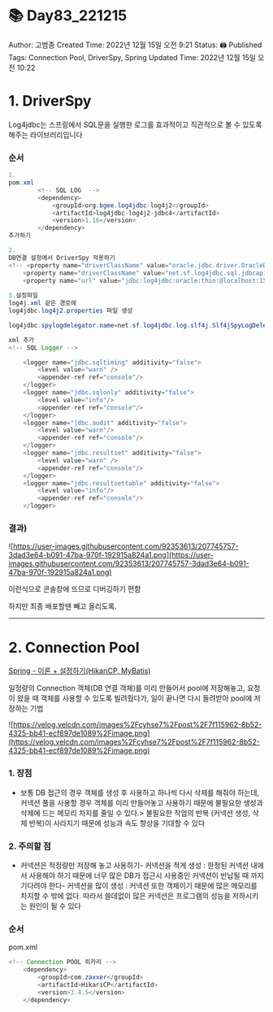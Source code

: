 # 📚 Day83_221215

Author: 고범종
Created Time: 2022년 12월 15일 오전 9:21
Status: 🖨 Published
Tags: Connection Pool, DriverSpy, Spring
Updated Time: 2022년 12월 15일 오전 10:22

# 1. DriverSpy

Log4jdbc는 스프링에서 SQL문을 실행한 로그를 효과적이고 직관적으로 볼 수 있도록 해주는 라이브러리입니다

### 순서

```java
1.
pom.xml
		<!-- SQL LOG  -->
		<dependency>
		    <groupId>org.bgee.log4jdbc-log4j2</groupId>
		    <artifactId>log4jdbc-log4j2-jdbc4</artifactId>
		    <version>1.16</version>
		</dependency>
추가하기

2.
DB연결 설정에서 DriverSpy 적용하기
<!-- <property name="driverClassName" value="oracle.jdbc.driver.OracleDriver" /> -->
 	<property name="driverClassName" value="net.sf.log4jdbc.sql.jdbcapi.DriverSpy" />
 	<property name="url" value="jdbc:log4jdbc:oracle:thin:@localhost:1521:XE" />
 	
3.설정파일 
log4j.xml 같은 경로에
log4jdbc.log4j2.properties 파일 생성

log4jdbc.spylogdelegator.name=net.sf.log4jdbc.log.slf4j.Slf4jSpyLogDelegator

xml 추가
<!-- SQL Logger -->

	<logger name="jdbc.sqltiming" additivity="false">
		<level value="warn" />
		<appender-ref ref="console"/> 
	</logger>
	<logger name="jdbc.sqlonly" additivity="false"> 
		<level value="info"/> 
		<appender-ref ref="console"/> 
	</logger>
	<logger name="jdbc.audit" additivity="false"> 
		<level value="warn"/>  
		<appender-ref ref="console"/> 
	</logger> 
	<logger name="jdbc.resultset" additivity="false">
		<level value="warn" />
		<appender-ref ref="console"/> 
	</logger>
	<logger name="jdbc.resultsettable" additivity="false"> 
		<level value="info"/>  
		<appender-ref ref="console"/> 
	</logger>
```

### 결과)

![https://user-images.githubusercontent.com/92353613/207745757-3dad3e64-b091-47ba-970f-192915a824a1.png](https://user-images.githubusercontent.com/92353613/207745757-3dad3e64-b091-47ba-970f-192915a824a1.png)

이런식으로 콘솔창에 뜨므로 디버깅하기 편함

하지만 최종 배포할땐 빼고 올리도록.

---

# 2. **Connection Pool**

[Spring - 이론 + 설정하기(HikariCP, MyBatis)](https://velog.io/@cyhse7/Spring-%EC%9D%B4%EB%A1%A0-%EC%84%A4%EC%A0%95%ED%95%98%EA%B8%B0HikariCP-MyBatis)

일정량의 Connection 객체(DB 연결 객체)를 미리 만들어서 pool에 저장해놓고, 요청이 왔을 때 객체를 사용할 수 있도록 빌려줬다가, 일이 끝나면 다시 돌려받아 pool에 저장하는 기법

![https://velog.velcdn.com/images%2Fcyhse7%2Fpost%2F7f115962-8b52-4325-bb41-ecf897de1089%2Fimage.png](https://velog.velcdn.com/images%2Fcyhse7%2Fpost%2F7f115962-8b52-4325-bb41-ecf897de1089%2Fimage.png)

### 1. 장점

- 보통 DB 접근의 경우 객체를 생성 후 사용하고 하나씩 다시 삭제를 해줘야 하는데, 커넥션 풀을 사용할 경우 객체를 미리 만들어놓고 사용하기 때문에 불필요한 생성과 삭제에 드는 메모리 차지를 줄일 수 있다.> 불필요한 작업의 반복 (커넥션 생성, 삭제 반복)이 사라지기 때문에 성능과 속도 향상을 기대할 수 있다

### 2. 주의할 점

- 커넥션은 적정량만 저장해 놓고 사용하기- 커넥션을 적게 생성 : 한정된 커넥션 내에서 사용해야 하기 때문에 너무 많은 DB가 접근시 사용중인 커넥션이 반납될 때 까지 기다려야 한다- 커넥션을 많이 생성 : 커넥션 또한 객체이기 때문에 많은 메모리를 차지할 수 밖에 없다. 따라서 쓸데없이 많은 커넥션은 프로그램의 성능을 저하시키는 원인이 될 수 있다

### 순서

pom.xml

```java
<!-- Connection POOL 히카리 -->	
    <dependency>
		<groupId>com.zaxxer</groupId>
		<artifactId>HikariCP</artifactId>
		<version>3.4.5</version>
	</dependency>
```